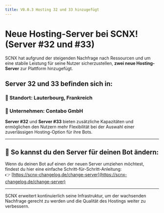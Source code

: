 ```yaml
---
title: V0.0.3 Hosting 32 und 33 hinzugefügt
---
```


# Neue Hosting-Server bei SCNX! (Server #32 und #33)

SCNX hat aufgrund der steigenden Nachfrage nach Ressourcen und um eine stabile Leistung für seine Nutzer sicherzustellen, **zwei neue Hosting-Server** zur Plattform hinzugefügt.

## Server 32 und 33 befinden sich in:
### 📍 Standort: Lauterbourg, Frankreich  
### 🏢 Unternehmen: Contabo GmbH

**Server #32** und **Server #33** bieten zusätzliche Kapazitäten und ermöglichen den Nutzern mehr Flexibilität bei der Auswahl einer zuverlässigen Hosting-Option für ihre Bots.

---

## 🔄 So kannst du den Server für deinen Bot ändern:
Wenn du deinen Bot auf einen der neuen Server umziehen möchtest, findest du hier eine einfache Schritt-für-Schritt-Anleitung:  
👉 [https://scnx-changelog.de/change-server](https://scnx-changelog.de/change-server)

---

SCNX erweitert kontinuierlich seine Infrastruktur, um der wachsenden Nachfrage gerecht zu werden und die Qualität des Hostings weiter zu verbessern.
